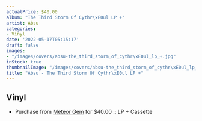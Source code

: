 ```yaml
---
actualPrice: $40.00
album: "The Third Storm Of Cythr\xE0ul LP +"
artist: Absu
categories:
- Vinyl
date: '2022-05-17T05:15:17'
draft: false
images:
- "/images/covers/absu-the_third_storm_of_cythr\xE0ul_lp_+.jpg"
inStock: true
thumbnailImage: "/images/covers/absu-the_third_storm_of_cythr\xE0ul_lp_+-thumb.jpg"
title: "Absu - The Third Storm Of Cythr\xE0ul LP +"
---
```


## Vinyl
* Purchase from [Meteor Gem](https://meteor-gem.com/products/absu-the-third-storm-of-cythraul-lp-tape) for $40.00 :: LP + Cassette
